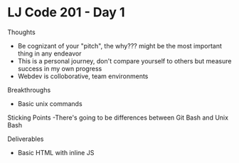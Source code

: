 # LJ Code 201 - Day 1

Thoughts
- Be cognizant of your "pitch", the why??? might be the most important thing in any endeavor
- This is a personal journey, don't compare yourself to others but measure success in my own progress
- Webdev is colloborative, team environments

Breakthroughs
- Basic unix commands

Sticking Points
-There's going to be differences between Git Bash and Unix Bash

Deliverables
- Basic HTML with inline JS

